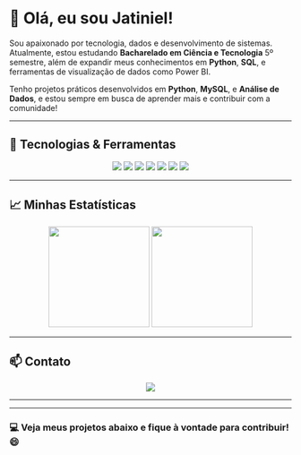# 👋 Olá, eu sou Jatiniel!  

Sou apaixonado por tecnologia, dados e desenvolvimento de sistemas. Atualmente, estou estudando **Bacharelado em Ciência e Tecnologia** 5º semestre, além de expandir meus conhecimentos em **Python**, **SQL**, e ferramentas de visualização de dados como Power BI. 

Tenho projetos práticos desenvolvidos em **Python**, **MySQL**, e **Análise de Dados**, e estou sempre em busca de aprender mais e contribuir com a comunidade!

---

## 🚀 Tecnologias & Ferramentas  
<div align="center">
  <img src="https://img.shields.io/badge/-Python-3776AB?style=for-the-badge&logo=python&logoColor=white"/>
  <img src="https://img.shields.io/badge/-MySQL-4479A1?style=for-the-badge&logo=mysql&logoColor=white"/>
  <img src="https://img.shields.io/badge/-Git-F05032?style=for-the-badge&logo=git&logoColor=white"/>
  <img src="https://img.shields.io/badge/-Java-007396?style=for-the-badge&logo=java&logoColor=white"/>
  <img src="https://img.shields.io/badge/-HTML5-E34F26?style=for-the-badge&logo=html5&logoColor=white"/>
  <img src="https://img.shields.io/badge/-CSS3-1572B6?style=for-the-badge&logo=css3&logoColor=white"/>
  <img src="https://img.shields.io/badge/-JavaScript-F7DF1E?style=for-the-badge&logo=javascript&logoColor=black"/>
</div>

---

## 📈 Minhas Estatísticas  
<div align="center">
  <img loading="lazy" height="180em" src="https://github-readme-stats.vercel.app/api/top-langs/?username=jdantas&layout=compact&langs_count=7&theme=dracula"/>
  <img loading="lazy" height="180em" src="https://github-readme-stats.vercel.app/api?username=jdantas&show_icons=true&theme=dracula&include_all_commits=true&count_private=true"/>
</div>

---

## 📫 Contato  
<div align="center">
  <a target="_blank" href="jatinieltga@gmail.com" target="_blank">
    <img src="https://img.shields.io/badge/-Gmail-D14836?style=for-the-badge&logo=Gmail&logoColor=white">
  </a>
</div>

---



---

### 💻 Veja meus projetos abaixo e fique à vontade para contribuir! 😄
